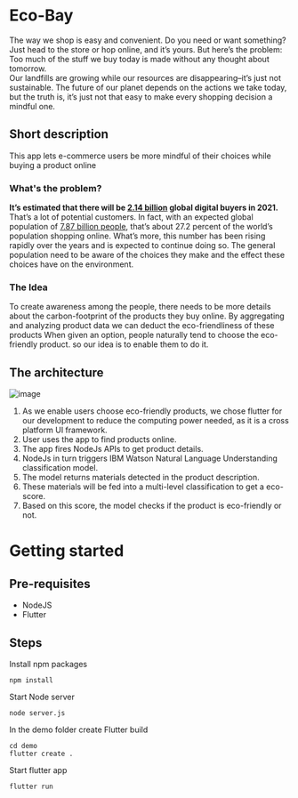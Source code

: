 # Eco-Bay
The way we shop is easy and convenient. Do you need or want something? Just head to the store or hop online, and it’s yours. 
But here’s the problem: Too much of the stuff we buy today is made without any thought about tomorrow.  
Our landfills are growing while our resources are disappearing–it’s just not sustainable.   The future of our planet depends on the actions we take today, but the truth is, it’s just not that easy to make every shopping decision a mindful one.

## Short description
This app lets e-commerce users be more mindful of their choices while buying a product online


### What's the problem?
 **It’s estimated that there will be  [2.14 billion](https://www.oberlo.com/statistics/how-many-people-shop-online)  global digital buyers in 2021.**
That’s a lot of potential customers.
In fact, with an expected global population of [7.87 billion people](http://www.worldometers.info/world-population/world-population-projections/), that’s about 27.2 percent of the world’s population shopping online.
What’s more, this number has been rising rapidly over the years and is expected to continue doing so.
The general population need to be aware of the choices they make and the effect these choices have on the environment.

### The Idea
To create awareness among the people, there needs to be more details about the carbon-footprint of the products they buy online. By aggregating and analyzing product data we can deduct the eco-friendliness of these products 
When given an option, people naturally tend to choose the eco-friendly product. so our idea is to enable them to do it.



## The architecture
![image](https://user-images.githubusercontent.com/49270259/122597023-62675180-d088-11eb-8fa8-8394c6b058e2.png)

1. As we enable users choose eco-friendly products, we chose flutter for our development to reduce the computing power needed, as it is a cross platform UI framework.
2. User uses the app to find products online. 
3. The app fires NodeJs APIs to get product details.  
4. NodeJs in turn triggers IBM Watson Natural Language Understanding classification model.  
5. The model returns materials detected in the product description.  
6. These materials will be fed into a multi-level classification to get a eco-score.  
7. Based on this score, the model checks if the product is eco-friendly or not.

# Getting started
## Pre-requisites

 - NodeJS
 - Flutter
 

## Steps

Install npm packages

    npm install

Start Node server
	
    node server.js

In the demo folder create Flutter build

    cd demo
    flutter create .

Start flutter app

    flutter run

